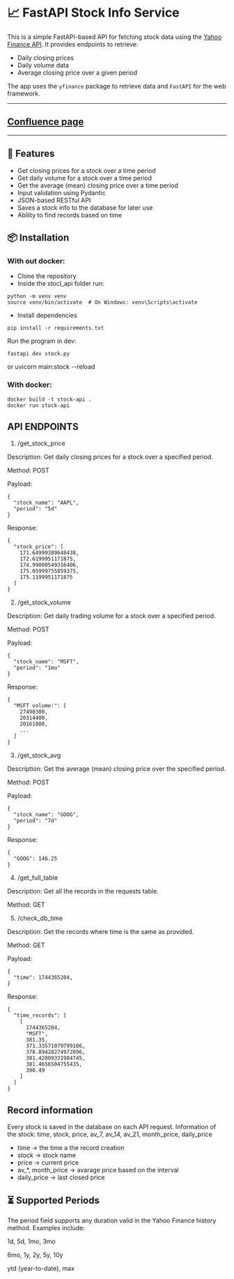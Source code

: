 # 📈 FastAPI Stock Info Service

This is a simple FastAPI-based API for fetching stock data using the [Yahoo Finance API](https://pypi.org/project/yfinance/). It provides endpoints to retrieve:

- Daily closing prices
- Daily volume data
- Average closing price over a given period

The app uses the `yfinance` package to retrieve data and `FastAPI` for the web framework.

---
## [Confluence page](https://orioninc-team-kyh3w470.atlassian.net/wiki/spaces/~712020da8e289c17a1423fa042ec5ea224cc6a/pages/131260/Stock+FASTAPI)
---

## 🚀 Features

- Get closing prices for a stock over a time period
- Get daily volume for a stock over a time period
- Get the average (mean) closing price over a time period
- Input validation using Pydantic
- JSON-based RESTful API
- Saves a stock info to the database for later use
- Ability to find records based on time

## 📦 Installation


### With out docker:

- Clone the repository
- Inside the stocl_api folder run:
```
python -m venv venv
source venv/bin/activate  # On Windows: venv\Scripts\activate
```
- Install dependencies
```
pip install -r requirements.txt
```
Run the program in dev:
```
fastapi dev stock.py
```
or 
uvicorn main:stock --reload


### With docker:

```
docker build -t stock-api .
docker run stock-api
```


## API ENDPOINTS

1. /get_stock_price

Description: Get daily closing prices for a stock over a specified period.

Method: POST

Payload:
```
{
  "stock_name": "AAPL",
  "period": "5d"
}
```
Response:
```
{
  "stock_price": [
    171.64999389648438,
    172.6199951171875,
    174.99000549316406,
    175.05999755859375,
    175.1199951171875
  ]
}
```

2. /get_stock_volume

Description: Get daily trading volume for a stock over a specified period.

Method: POST

Payload:
```
{
  "stock_name": "MSFT",
  "period": "1mo"
}
```
Response:
```
{
  "MSFT volume:": [
    27490300,
    20314400,
    20161800,
    ...
  ]
}
```

3. /get_stock_avg

Description: Get the average (mean) closing price over the specified period.

Method: POST

Payload:
```
{
  "stock_name": "GOOG",
  "period": "7d"
}
```
Response:
```
{
  "GOOG": 146.25
}
```

4. /get_full_table

Description: Get all the records in the requests table.

Method: GET

5. /check_db_time

Description: Get the records where time is the same as provided.

Method: GET

Payload:
```
{
  "time": 1744365204,
}
```
Response:
```
{
  "time_records": [
    [
      1744365204,
      "MSFT",
      381.35,
      371.33571079799106,
      378.89428274972096,
      381.42809331984745,
      381.4656504755435,
      390.49
    ]
  ]
}
```

## Record information

Every stock is saved in the database on each API request.
Information of the stock: time, stock, price, av_7, av_14, av_21, month_price, daily_price
- time -> the time a the record creation
- stock -> stock name
- price -> current price
- av_*, month_price -> avarage price based on the interval
- daily_price -> last closed price


## ⏳ Supported Periods

The period field supports any duration valid in the Yahoo Finance history method. Examples include:

1d, 5d, 1mo, 3mo

6mo, 1y, 2y, 5y, 10y

ytd (year-to-date), max